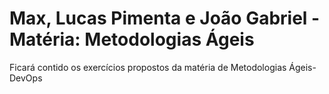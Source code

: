 # Max, Lucas Pimenta e João Gabriel - Matéria: Metodologias Ágeis
Ficará contido os exercícios propostos da matéria de Metodologias Ágeis- DevOps
